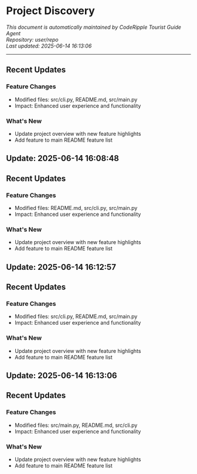 # Project Discovery

*This document is automatically maintained by CodeRipple Tourist Guide Agent*  
*Repository: user/repo*  
*Last updated: 2025-06-14 16:13:06*

---

## Recent Updates

### Feature Changes
- Modified files: src/cli.py, README.md, src/main.py
- Impact: Enhanced user experience and functionality

### What's New
- Update project overview with new feature highlights
- Add feature to main README feature list


## Update: 2025-06-14 16:08:48

## Recent Updates

### Feature Changes
- Modified files: README.md, src/cli.py, src/main.py
- Impact: Enhanced user experience and functionality

### What's New
- Update project overview with new feature highlights
- Add feature to main README feature list


## Update: 2025-06-14 16:12:57

## Recent Updates

### Feature Changes
- Modified files: src/cli.py, README.md, src/main.py
- Impact: Enhanced user experience and functionality

### What's New
- Update project overview with new feature highlights
- Add feature to main README feature list


## Update: 2025-06-14 16:13:06

## Recent Updates

### Feature Changes
- Modified files: src/main.py, README.md, src/cli.py
- Impact: Enhanced user experience and functionality

### What's New
- Update project overview with new feature highlights
- Add feature to main README feature list
